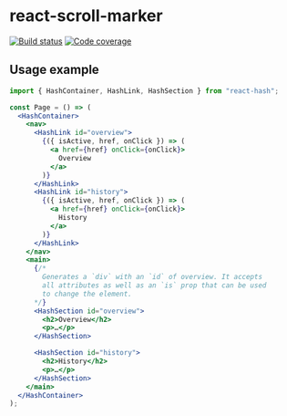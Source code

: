 # react-scroll-marker

[![Build status](https://badgen.net/travis/danoc/react-scroll-marker)](https://travis-ci.com/danoc/react-scroll-marker) [![Code coverage](https://badgen.net/codecov/c/github/danoc/react-scroll-marker)](https://codecov.io/gh/danoc/react-scroll-marker)

## Usage example

```jsx
import { HashContainer, HashLink, HashSection } from "react-hash";

const Page = () => (
  <HashContainer>
    <nav>
      <HashLink id="overview">
        {({ isActive, href, onClick }) => (
          <a href={href} onClick={onClick}>
            Overview
          </a>
        )}
      </HashLink>
      <HashLink id="history">
        {({ isActive, href, onClick }) => (
          <a href={href} onClick={onClick}>
            History
          </a>
        )}
      </HashLink>
    </nav>
    <main>
      {/*
        Generates a `div` with an `id` of overview. It accepts
        all attributes as well as an `is` prop that can be used
        to change the element.
      */}
      <HashSection id="overview">
        <h2>Overview</h2>
        <p>…</p>
      </HashSection>

      <HashSection id="history">
        <h2>History</h2>
        <p>…</p>
      </HashSection>
    </main>
  </HashContainer>
);
```
